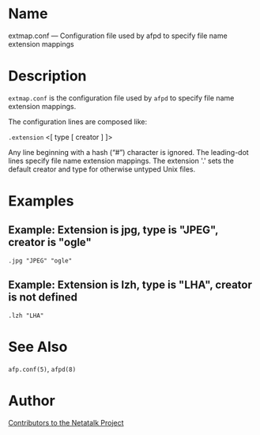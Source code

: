 # Name

extmap.conf — Configuration file used by afpd to specify file name extension mappings

# Description

`extmap.conf` is the configuration file used by `afpd` to specify file
name extension mappings.

The configuration lines are composed like:

`.extension` <\[ type \[ creator \] \]\>

Any line beginning with a hash (“#”) character is ignored. The
leading-dot lines specify file name extension mappings. The extension
'.' sets the default creator and type for otherwise untyped Unix files.

# Examples

## Example: Extension is jpg, type is "JPEG", creator is "ogle"

    .jpg "JPEG" "ogle"

## Example: Extension is lzh, type is "LHA", creator is not defined

    .lzh "LHA"

# See Also

`afp.conf(5)`, `afpd(8)`

# Author

[Contributors to the Netatalk Project](https://netatalk.io/contributors)
